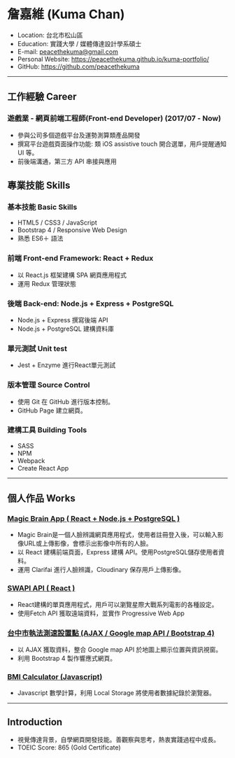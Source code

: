 # 詹嘉維 (Kuma Chan)

- Location: 台北市松山區
- Education: 實踐大學 / 媒體傳達設計學系碩士
- E-mail: peacethekuma@gmail.com
- Personal Website: https://peacethekuma.github.io/kuma-portfolio/
- GitHub: https://github.com/peacethekuma
<hr>

## 工作經驗 Career

### 遊戲業 - 網頁前端工程師(Front-end Developer) (2017/07 - Now)

* 參與公司多個遊戲平台及運勢測算類產品開發
* 撰寫平台遊戲頁面操作功能: 類 iOS assistive touch 開合選單，用戶提醒通知UI 等。
* 前後端溝通，第三方 API 串接與應用

## 專業技能 Skills

### 基本技能 Basic Skills

- HTML5 / CSS3 / JavaScript 
- Bootstrap 4 / Responsive Web Design
- 熟悉 ES6＋ 語法 


### 前端 Front-end Framework: React + Redux

* 以 React.js 框架建構 SPA 網頁應用程式
* 運用 Redux 管理狀態

### 後端 Back-end: Node.js + Express + PostgreSQL

* Node.js + Express 撰寫後端 API
* Node.js + PostgreSQL 建構資料庫

### 單元測試 Unit test

- Jest + Enzyme 進行React單元測試

### 版本管理 Source Control

- 使用 Git 在 GitHub 進行版本控制。
- GitHub Page 建立網頁。

### 建構工具 Building Tools

- SASS
- NPM 
- Webpack 
- Create React App

<hr>

## 個人作品 Works

### <a href="https://magic-brain-application.herokuapp.com/" target="_blank"> Magic Brain App ( React + Node.js + PostgreSQL )
</a>

- Magic Brain是一個人臉辨識網頁應用程式，使用者註冊登入後，可以輸入影像URL或上傳影像，會標示出影像中所有的人臉。
- 以 React 建構前端頁面，Express 建構 API。使用PostgreSQL儲存使用者資料。
- 運用 Clarifai 進行人臉辨識，Cloudinary 保存用戶上傳影像。 

### <a href="https://peacethekuma.github.io/swapi-react-app/" target="_blank"> SWAPI API ( React )
</a>

- React建構的單頁應用程式，用戶可以瀏覽星際大戰系列電影的各種設定。
- 使用Fetch API 獲取遠端資料，並實作 Progressive Web App 

### <a href="https://peacethekuma.github.io/Taichung-Speed-Measuring-Locations/" target="_blank">台中市執法測速設置點 (AJAX / Google map API / Bootstrap 4)
</a>
	
- 以 AJAX 獲取資料，整合 Google map API 於地圖上顯示位置與資訊視窗。
- 利用 Bootstrap 4 製作響應式網頁。

### <a href="https://peacethekuma.github.io/BMI-Calculator/" target="_blank">BMI Calculator (Javascript)</a>

- Javascript 數學計算，利用 Local Storage 將使用者數據紀錄於瀏覽器。


<hr>

## Introduction

- 視覺傳達背景，自學網頁開發技能。善觀察與思考，熱衷實踐過程中成長。
- TOEIC Score: 865 (Gold Certificate)
